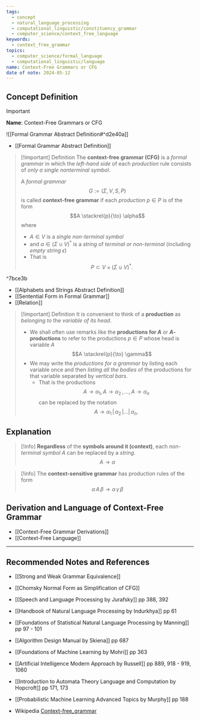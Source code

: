 ```yaml
---
tags:
  - concept
  - natural_language_processing
  - computational_linguistic/constituency_grammar
  - computer_science/context_free_language
keywords:
  - context_free_grammar
topics:
  - computer_science/formal_language
  - computational_linguistic/language
name: Context-Free Grammars or CFG
date of note: 2024-05-12
---
```


## Concept Definition

>[!important]
>**Name**: Context-Free Grammars or CFG

![[Formal Grammar Abstract Definition#^d2e40a]]

- [[Formal Grammar Abstract Definition]]

>[!important] Definition
>The **context-free grammar (CFG)** is a *formal grammar* in which the *left-hand side* of each *production* rule consists of *only a single nonterminal symbol*.
>
>A *formal grammar* $$G := (\Sigma, V, S, P)$$ is called **context-free grammar** if each *production* $p\in P$ is of the form $$A \stackrel{p}{\to} \alpha$$ where 
>- $A\in V$ is a *single non-terminal symbol* 
>- and $\alpha\in (\Sigma \cup V)^{*}$ is a *string* of *terminal or non-terminal* (including *empty string* $\epsilon$)
>- That is $$P \subset V \times (\Sigma \cup V)^{*}.$$

^7bce3b

- [[Alphabets and Strings Abstract Definition]]
- [[Sentential Form in Formal Grammar]]
- [[Relation]]


>[!important] Definition
>It is convenient to think of a **production** as *belonging to* the *variable of its head*. 
>- We shall often use remarks like the **productions for $A$** or **$A$-productions** to refer to the productions $p\in P$ whose head is variable $A$ $$A \stackrel{p}{\to} \gamma$$  
>- We may write the *productions for a grammar* by listing each variable once and then *listing all the bodies* of the productions for that variable separated by *vertical bars*. 
>	- That is the productions $$A \to \alpha_{1},\, A \to \alpha_{2} \,{,}\ldots{,}\, A \to \alpha_{n}$$ can be replaced by the notation $$A \to \alpha_{1}\,|\,\alpha_{2}\,{|}\ldots{|}\, \alpha_{n}.$$


## Explanation

>[!info]
>**Regardless** of the **symbols around it (context)**, each *non-terminal symbol* $A$ can be replaced by a *string*. $$A \to \alpha$$



>[!info]
>The **context-sensitive grammar** has production rules of the form $$\alpha\,A\,\beta \to \alpha\,\gamma\,\beta$$

## Derivation and Language of Context-Free Grammar

- [[Context-Free Grammar Derivations]]
- [[Context-Free Language]]



-----------
##  Recommended Notes and References


- [[Strong and Weak Grammar Equivalence]]
- [[Chomsky Normal Form as Simplification of CFG]]


- [[Speech and Language Processing by Jurafsky]]  pp 388, 392
- [[Handbook of Natural Language Processing by Indurkhya]] pp 61
- [[Foundations of Statistical Natural Language Processing by Manning]] pp 97 - 101
- [[Algorithm Design Manual by Skiena]] pp 687
- [[Foundations of Machine Learning by Mohri]] pp 363
- [[Artificial Intelligence Modern Approach by Russell]] pp 889, 918 - 919, 1060
- [[Introduction to Automata Theory Language and Computation by Hopcroft]] pp 171, 173
- [[Probabilistic Machine Learning Advanced Topics by Murphy]] pp 188

- Wikipedia [Context-free_grammar](https://en.wikipedia.org/wiki/Context-free_grammar)